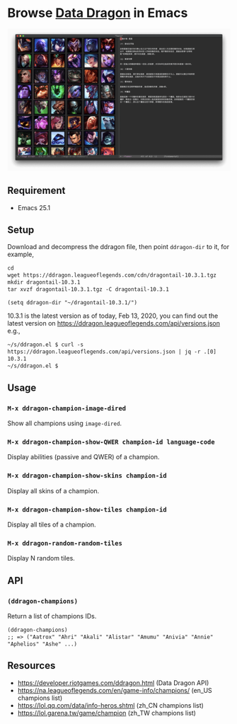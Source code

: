 # Browse [Data Dragon](https://developer.riotgames.com/ddragon.html) in Emacs

![Image of champions and Teemo](Teeeemo.png)

## Requirement

- Emacs 25.1

## Setup

Download and decompress the ddragon file, then point `ddragon-dir` to it, for example,

``` shell
cd
wget https://ddragon.leagueoflegends.com/cdn/dragontail-10.3.1.tgz
mkdir dragontail-10.3.1
tar xvzf dragontail-10.3.1.tgz -C dragontail-10.3.1
```

``` emacs-lisp
(setq ddragon-dir "~/dragontail-10.3.1/")
```

10.3.1 is the latest version as of today, Feb 13, 2020, you can find out the
latest version on https://ddragon.leagueoflegends.com/api/versions.json e.g.,

``` shell
~/s/ddragon.el $ curl -s https://ddragon.leagueoflegends.com/api/versions.json | jq -r .[0]
10.3.1
~/s/ddragon.el $
```

## Usage

### `M-x ddragon-champion-image-dired`

Show all champions using `image-dired`.

### `M-x ddragon-champion-show-QWER champion-id language-code`

Display abilities (passive and QWER) of a champion.

### `M-x ddragon-champion-show-skins champion-id`

Display all skins of a champion.

### `M-x ddragon-champion-show-tiles champion-id`

Display all tiles of a champion.

### `M-x ddragon-random-random-tiles`

Display N random tiles.

## API

### `(ddragon-champions)`

Return a list of champions IDs.

``` emacs-lisp
(ddragon-champions)
;; => ("Aatrox" "Ahri" "Akali" "Alistar" "Amumu" "Anivia" "Annie" "Aphelios" "Ashe" ...)
```

## Resources

- https://developer.riotgames.com/ddragon.html (Data Dragon API)
- https://na.leagueoflegends.com/en/game-info/champions/ (en_US champions list)
- https://lol.qq.com/data/info-heros.shtml (zh_CN champions list)
- https://lol.garena.tw/game/champion (zh_TW champions list)
